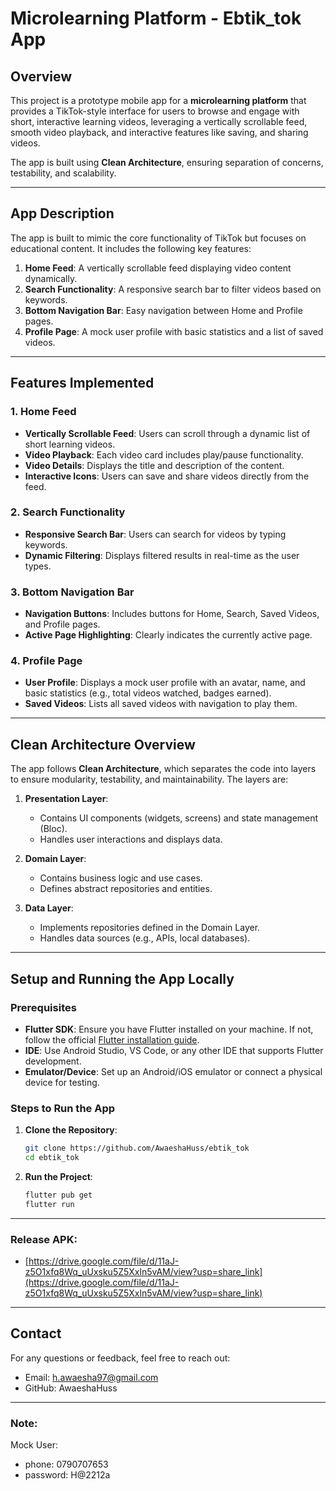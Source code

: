 # Microlearning Platform - Ebtik_tok App

## Overview
This project is a prototype mobile app for a **microlearning platform** that provides a TikTok-style interface for users to browse and engage with short, interactive learning videos, leveraging a vertically scrollable feed, smooth video playback, and interactive features like saving, and sharing videos.

The app is built using **Clean Architecture**, ensuring separation of concerns, testability, and scalability.

---

## App Description
The app is built to mimic the core functionality of TikTok but focuses on educational content. It includes the following key features:
1. **Home Feed**: A vertically scrollable feed displaying video content dynamically.
2. **Search Functionality**: A responsive search bar to filter videos based on keywords.
3. **Bottom Navigation Bar**: Easy navigation between Home and Profile pages.
4. **Profile Page**: A mock user profile with basic statistics and a list of saved videos.

---

## Features Implemented

### 1. **Home Feed**
- **Vertically Scrollable Feed**: Users can scroll through a dynamic list of short learning videos.
- **Video Playback**: Each video card includes play/pause functionality.
- **Video Details**: Displays the title and description of the content.
- **Interactive Icons**: Users can save and share videos directly from the feed.

### 2. **Search Functionality**
- **Responsive Search Bar**: Users can search for videos by typing keywords.
- **Dynamic Filtering**: Displays filtered results in real-time as the user types.

### 3. **Bottom Navigation Bar**
- **Navigation Buttons**: Includes buttons for Home, Search, Saved Videos, and Profile pages.
- **Active Page Highlighting**: Clearly indicates the currently active page.

### 4. **Profile Page**
- **User Profile**: Displays a mock user profile with an avatar, name, and basic statistics (e.g., total videos watched, badges earned).
- **Saved Videos**: Lists all saved videos with navigation to play them.

---

## Clean Architecture Overview
The app follows **Clean Architecture**, which separates the code into layers to ensure modularity, testability, and maintainability. The layers are:

1. **Presentation Layer**:
   - Contains UI components (widgets, screens) and state management (Bloc).
   - Handles user interactions and displays data.

2. **Domain Layer**:
   - Contains business logic and use cases.
   - Defines abstract repositories and entities.

3. **Data Layer**:
   - Implements repositories defined in the Domain Layer.
   - Handles data sources (e.g., APIs, local databases).
---

## Setup and Running the App Locally

### Prerequisites
- **Flutter SDK**: Ensure you have Flutter installed on your machine. If not, follow the official [Flutter installation guide](https://flutter.dev/docs/get-started/install).
- **IDE**: Use Android Studio, VS Code, or any other IDE that supports Flutter development.
- **Emulator/Device**: Set up an Android/iOS emulator or connect a physical device for testing.

### Steps to Run the App
1. **Clone the Repository**:
   ```bash
   git clone https://github.com/AwaeshaHuss/ebtik_tok
   cd ebtik_tok
2. **Run the Project**:
   ```bash
   flutter pub get
   flutter run

---

### Release APK:

- [https://drive.google.com/file/d/11aJ-z5O1xfq8Wq_uUxsku5Z5Xxln5vAM/view?usp=share_link](https://drive.google.com/file/d/11aJ-z5O1xfq8Wq_uUxsku5Z5Xxln5vAM/view?usp=share_link)


---

## Contact

For any questions or feedback, feel free to reach out:

- Email: h.awaesha97@gmail.com
- GitHub: AwaeshaHuss

---

### Note:

Mock User:

- phone: 0790707653
- password: H@2212a
